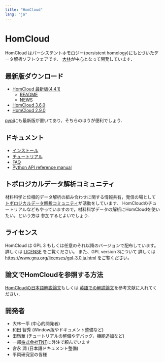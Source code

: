 ```yaml
---
title: "HomCloud"
lang: "ja"
---
```


# HomCloud

HomCloud はパーシステントホモロジー(persistent homology)にもとづいたデータ解析ソフトウェアです．
[大林](https://i-obayashi.info/)が中心となって開発しています．

## <a name="download"> 最新版ダウンロード

* [HomCloud 最新版(4.4.1)](download/homcloud-4.4.1.tar.gz)
  * [README](README.html)
  * [NEWS](NEWS.html)
* [HomCloud 3.6.0](download/homcloud-3.6.0.tar.gz)
* [HomCloud 2.9.0](download/homcloud-2.9.0.tar.gz)

[pypi](https://pypi.org/project/homcloud/)にも最新版が置いてあり，そちらのほうが便利でしょう．

## ドキュメント

* [インストール](install-guide/index.html)
* [チュートリアル](tutorials.html)
* [FAQ](faq.html)
* [Python API reference manual](python-api/)

## トポロジカルデータ解析コミュニティ
材料科学と位相的データ解析の組み合わせに関する情報共有，発信の場として
[トポロジカルデータ解析コミュニティ](https://www.wpi-aimr.tohoku.ac.jp/TDA/)が活動をしています．
HomCloudのチュートリアルなどもやっていますので，材料科学データの解析にHomCloudを使いたい，という方は
参加するとよいでしょう．


## ライセンス

HomCloud は GPL 3 もしくは任意のそれ以降のバージョンで配布しています。
詳しくは [LICENSE](download/LICENSE) をご覧ください。
また、GPL version 3について
詳しくは <https://www.gnu.org/licenses/gpl-3.0.ja.html>
をご覧ください。

## 論文でHomCloudを参照する方法

[HomCloudの日本語解説論文](http://www.kurims.kyoto-u.ac.jp/~kyodo/kokyuroku/contents/pdf/2166-23.pdf)もしくは
[英語での解説論文](https://doi.org/10.7566/JPSJ.91.091013)を参考文献に入れてください．

## 開発者

* 大林一平 (中心的開発者)
* 和田 智秀 (Window版やドキュメント整備など)
* 田暾華 (チュートリアルの整備やデバッグ，機能追加など)
* 一部[株式会社TNT](http://www.trans-nt.com/)に外注で頼んでいます
* 宮永 潤 (日本語ドキュメント整備)
* 平岡研究室の皆様
